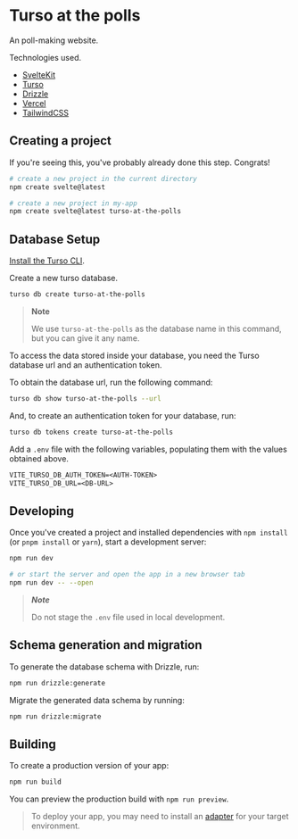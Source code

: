 # Turso at the polls

An poll-making website.

Technologies used.

- [SvelteKit]
- [Turso]
- [Drizzle]
- [Vercel]
- [TailwindCSS]

## Creating a project

If you're seeing this, you've probably already done this step. Congrats!

```bash
# create a new project in the current directory
npm create svelte@latest

# create a new project in my-app
npm create svelte@latest turso-at-the-polls

```

## Database Setup

[Install the Turso CLI].

Create a new turso database.

```sh
turso db create turso-at-the-polls
```

> **Note**
>
> We use `turso-at-the-polls` as the database name in this command, but you can give
> it any name.

To access the data stored inside your database, you need the Turso database url
and an authentication token.

To obtain the database url, run the following command:

```sh
turso db show turso-at-the-polls --url
```

And, to create an authentication token for your database, run:

```sh
turso db tokens create turso-at-the-polls
```

Add a `.env` file with the following variables, populating them with the
values obtained above.

```txt
VITE_TURSO_DB_AUTH_TOKEN=<AUTH-TOKEN>
VITE_TURSO_DB_URL=<DB-URL>
```

## Developing

Once you've created a project and installed dependencies with `npm install` (or
`pnpm install` or `yarn`), start a development server:

```bash
npm run dev

# or start the server and open the app in a new browser tab
npm run dev -- --open
```

> **_Note_**
>
> Do not stage the `.env` file used in local development.

## Schema generation and migration

To generate the database schema with Drizzle, run:

```sh
npm run drizzle:generate
```

Migrate the generated data schema by running:

```sh
npm run drizzle:migrate
```

## Building

To create a production version of your app:

```bash
npm run build
```

You can preview the production build with `npm run preview`.

> To deploy your app, you may need to install an
> [adapter](https://kit.svelte.dev/docs/adapters) for your target environment.

[TailwindCSS]: https://github.com/tailwindlabs/tailwindcss
[Turso]: https://turso.tech
[Drizzle]: https://github.com/drizzle-team/drizzle-orm
[SvelteKit]: https://github.com/sveltejs/kit
[Vercel]: https://vercel.com/
[Install the Turso CLI]: https://docs.turso.tech/reference/turso-cli#installation
